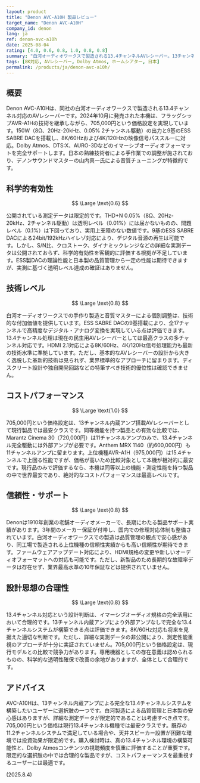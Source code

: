 ```yaml
---
layout: product
title: "Denon AVC-A10H 製品レビュー"
target_name: "Denon AVC-A10H"
company_id: denon
lang: ja
ref: denon-avc-a10h
date: 2025-08-04
rating: [4.0, 0.6, 0.8, 1.0, 0.8, 0.8]
summary: "白河オーディオワークスで製造される13.4チャンネルAVレシーバー。13チャンネル内蔵アンプを搭載し、限定的な測定データながら日本製の品質を提供する。"
tags: [8K対応, AVレシーバー, Dolby Atmos, ホームシアター, 日本]
permalink: /products/ja/denon-avc-a10h/
---
```

## 概要

Denon AVC-A10Hは、同社の白河オーディオワークスで製造される13.4チャンネル対応のAVレシーバーです。2024年10月に発売された本機は、フラッグシップAVR-A1Hの技術を継承しながら、705,000円という価格設定を実現しています。150W（8Ω、20Hz-20kHz、0.05% 2チャンネル駆動）の出力と9基のESS SABRE DACを搭載し、8K/60Hzおよび4K/120Hzの映像信号パススルーに対応。Dolby Atmos、DTS:X、AURO-3Dなどのイマーシブオーディオフォーマットを完全サポートします。日本の熟練技術者による手作業での調整が施されており、デノンサウンドマスターの山内真一氏による音質チューニングが特徴的です。

## 科学的有効性

$$ \Large \text{0.6} $$

公開されている測定データは限定的です。THD+N 0.05%（8Ω、20Hz-20kHz、2チャンネル駆動）は透明レベル（0.01%）には届かないものの、問題レベル（0.1%）は下回っており、実用上支障のない数値です。9基のESS SABRE DACによる24bit/192kHzハイレゾ対応により、デジタル音源の再生は可能です。しかし、S/N比、クロストーク、ダイナミックレンジなどの詳細な実測データは公開されておらず、科学的有効性を客観的に評価する根拠が不足しています。ESS製DACの理論性能と日本製の品質管理から一定の性能は期待できますが、実測に基づく透明レベル達成の確証はありません。

## 技術レベル

$$ \Large \text{0.8} $$

白河オーディオワークスでの手作り製造と音質マスターによる個別調整は、技術的な付加価値を提供しています。ESS SABRE DACの9基搭載により、全17チャンネルで高精度なデジタル・アナログ変換を実現している点は評価できます。13.4チャンネル処理は現在の民生用AVレシーバーとしては最高クラスの多チャンネル対応です。HDMI 2.1対応による8K/60Hz、4K/120Hz信号処理能力も最新の技術水準に準拠しています。ただし、基本的なAVレシーバーの設計から大きく逸脱した革新的技術は見られず、業界標準的なアプローチに留まります。ディスクリート設計や独自開発回路などの特筆すべき技術的優位性は確認できません。

## コストパフォーマンス

$$ \Large \text{1.0} $$

705,000円という価格設定は、13チャンネル内蔵アンプ搭載AVレシーバーとして現行製品では最安クラスです。同等機能を持つ製品との有効な比較では、Marantz Cinema 30（720,000円）は11チャンネルアンプのみで、13.4チャンネル完全駆動には外部アンプが必要です。Anthem MRX 1140（約600,000円）も11チャンネルアンプに留まります。上位機種AVR-A1H（975,000円）は15.4チャンネルで上回る性能ですが、価格が高いため比較対象として本機が相対的に最安です。現行品のみで評価するなら、本機は同等以上の機能・測定性能を持つ製品の中で世界最安であり、絶対的なコストパフォーマンスは最高レベルです。

## 信頼性・サポート

$$ \Large \text{0.8} $$

Denonは1910年創業の老舗オーディオメーカーで、長期にわたる製品サポート実績があります。3年間のメーカー保証が付帯し、国内での修理対応体制も整備されています。白河オーディオワークスでの製造は品質管理の観点で安心感があり、同工場で製造される上位機種の信頼性実績からも高い信頼性が期待できます。ファームウェアアップデート対応により、HDMI規格の変更や新しいオーディオフォーマットへの対応も可能です。ただし、新製品のため長期的な故障率データは存在せず、業界最高水準の10年保証などは提供されていません。

## 設計思想の合理性

$$ \Large \text{0.8} $$

13.4チャンネル対応という設計判断は、イマーシブオーディオ規格の完全活用において合理的です。13チャンネル内蔵アンプにより外部アンプなしで完全な13.4チャンネルシステムが構築できる点は評価できます。8K/60Hz対応も将来を見据えた適切な判断です。ただし、詳細な実測データの非公開により、測定性能重視のアプローチが十分に実証されていません。705,000円という価格設定は、現行モデルとの比較で競争力があります。専用機器としての存在意義は認められるものの、科学的な透明性確保で改善の余地がありますが、全体として合理的です。

## アドバイス

AVC-A10Hは、13チャンネル内蔵アンプによる完全な13.4チャンネルシステムを構築したいユーザーに選択肢の一つです。白河製造による品質管理と日本製の安心感はありますが、詳細な測定データが限定的であることは考慮すべき点です。705,000円という価格は現行13.4チャンネル機種では最安クラスです。既存の11.2チャンネルシステムで満足している場合や、天井スピーカー設置が困難な環境では投資効果が限定的です。購入検討時は、真の13.4チャンネル環境の構築可能性と、Dolby Atmosコンテンツの視聴頻度を慎重に評価することが重要です。限定的な選択肢の中では合理的な製品ですが、コストパフォーマンスを最重視するユーザーには最適です。

(2025.8.4)
